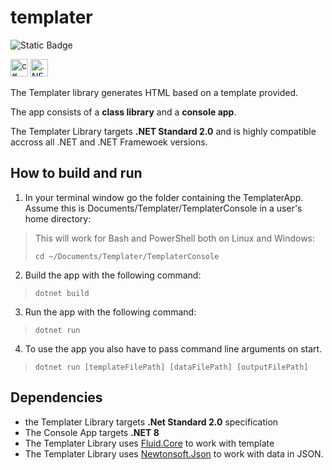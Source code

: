# templater



![Static Badge](https://img.shields.io/badge/dotnet-stanatd%202.0-blue)

<img src="https://img.shields.io/badge/C%23-239120?style=for-the-badge&logo=c-sharp&logoColor=white" alt="c#" height="28px"> <img src="https://img.shields.io/badge/.NET-5C2D91?style=for-the-badge&logo=.net&logoColor=white" alt=".NET" height="28px"> 


The Templater library generates HTML based on a template provided.

The app consists of a **class library** and 
a **console app**.

The Templater Library targets **.NET Standard 2.0** and is highly compatible accross all .NET and .NET Framewoek versions.

## How to build and run

1. In your terminal window go the folder containing the TemplaterApp.\
Assume this is Documents/Templater/TemplaterConsole in a user's home directory:
>This will work for Bash and PowerShell both on Linux and Windows:
>```
>cd ~/Documents/Templater/TemplaterConsole
>```

2. Build the app with the following command:
>```
>dotnet build
>```
3. Run the app with the following command:
>```
>dotnet run
>```
4. To use the app you also have to pass command line arguments on start.


>```
>dotnet run [templateFilePath] [dataFilePath] [outputFilePath]
>```

## Dependencies

- the Templater Library targets **.Net Standard 2.0** specification
- The Console App targets **.NET 8**
- The Templater Library uses <a href="https://github.com/sebastienros/fluid">Fluid.Core</a> to work with template
- The Templater Library uses <a href="https://www.newtonsoft.com/json">Newtonsoft.Json</a> to work with data in JSON.
